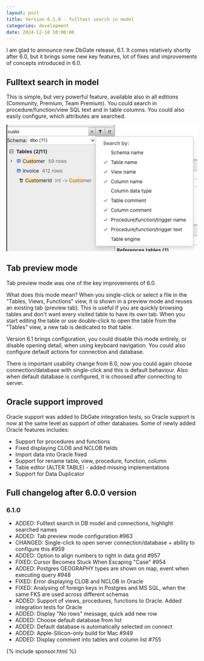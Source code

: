 ```yaml
---
layout: post
title: Version 6.1.0 - fulltext search in model
categories: development
date: 2024-12-18 10:00:00
---
```


I am glad to announce new DbGate release, 6.1. It comes relatively shortly after 6.0, but it brings some new key features, lot of fixes and improvements of concepts introduced in 6.0.

## Fulltext search in model
This is simple, but very powerful feature, available also in all editions (Community, Premium, Team Premium). 
You could search in procedure/function/view SQL text and in table columns. You could also easily configure, which attributes are searched.

<img src='/assets/fragments/fulltextsearchmodel.png' />

## Tab preview mode
Tab preview mode was one of the key improvements of 6.0. 

What does this mode mean?  When you single-click or select a file in the "Tables, Views, Functions" view, it
is shown in a preview mode and reuses an existing tab (preview tab). This is useful if you are quickly browsing
tables and don't want every visited table to have its own tab. When you start editing the table or use double-click
to open the table from the "Tables" view, a new tab is dedicated to that table.

Version 6.1 brings configuration, you could disable this mode entirely, or disable opening detail, when using keyboard navigation. You could also configure default actions for connection and database.

There is important usability change from 6.0, now you could again choose connection/database with single-click and this is default behaviour. Also when default database is configured, it is choosed after connecting to server.

## Oracle support improved
Oracle support was added to DbGate integration tests, so Oracle support is now at the same level as support of other databases. Some of newly added Oracle features includes:
* Support for procedures and functions
* Fixed displaying CLOB and NCLOB fields
* Import data into Oracle fixed
* Support for rename table, view, procedure, function, column
* Table editor (ALTER TABLE) - added missing implementations
* Support for Data Duplicator

## Full changelog after 6.0.0 version

### 6.1.0
- ADDED: Fulltext search in DB model and connections, highlight searched names
- ADDED: Tab preview mode configuration #963
- CHANGED: Single-click to open server connection/database + ability to configure this #959
- ADDED: Option to align numbers to right in data grid #957
- FIXED: Cursor Becomes Stuck When Escaping "Case" #954
- ADDED: Postgres GEOGRAPHY types are shown on map, event when executing query #948
- FIXED: Error displaying CLOB and NCLOB in Oracle
- FIXED: Analysing of foreign keys in Postgres and MS SQL, when the same FKS are used across different schemas
- ADDED: Support of views, procedures, functions to Oracle. Added integration tests for Oracle
- ADDED: Display "No rows" message, quick add new row
- ADDED: Choose default database from list
- ADDED: Default database is automatically selected on connect
- ADDED: Apple-Silicon-only build for Mac #949
- ADDED: Display comment into tables and column list #755

{% include sponsor.html %}
